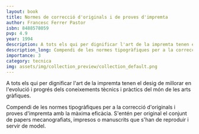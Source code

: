 ```yaml
---
layout: book
title: Normes de correcció d'originals i de proves d'impremta
author: Francesc Ferrer Pastor
isbn: 8488578059
pvp: 4.9
year: 1994
description: A tots els qui per dignificar l'art de la impremta tenen el desig de millorar en l'evolució i progrés dels coneixements tècnics i pràctics del món de les arts gràfiques.
description_long: Compendi de les normes tipogràfiques per a la correcció d'originals i proves d'impremta  amb la màxima eficàcia. S'entén per original el conjunt de papers mecanografiats, impresos o manuscrits que s'han de reproduir i servir de model.
importance: 3
category: tecnica
img: assets/img/collection_preview/collection_default.png
---
```


A tots els qui per dignificar l'art de la impremta tenen el desig de millorar en l'evolució i progrés dels coneixements tècnics i pràctics del món de les arts gràfiques.

Compendi de les normes tipogràfiques per a la correcció d'originals i proves d'impremta  amb la màxima eficàcia. S'entén per original el conjunt de papers mecanografiats, impresos o manuscrits que s'han de reproduir i servir de model.
